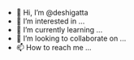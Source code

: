 - 👋 Hi, I’m @deshigatta
- 👀 I’m interested in ...
- 🌱 I’m currently learning ...
- 💞️ I’m looking to collaborate on ...
- 📫 How to reach me ...

<!---
deshigatta/deshigatta is a ✨ special ✨ repository because its `README.md` (this file) appears on your GitHub profile.
You can click the Preview link to take a look at your changes.
--->

